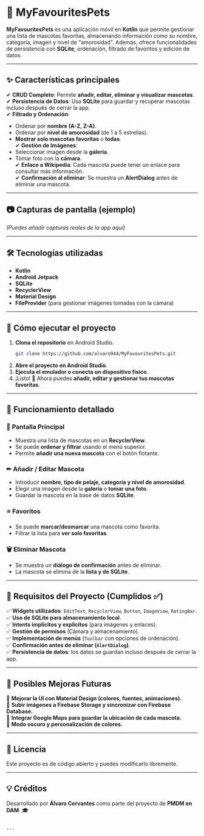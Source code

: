 # 🐾 MyFavouritesPets

**MyFavouritesPets** es una aplicación móvil en **Kotlin** que permite gestionar una lista de mascotas favoritas, almacenando información como su nombre, categoría, imagen y nivel de "amorosidad". Además, ofrece funcionalidades de persistencia con **SQLite**, ordenación, filtrado de favoritos y edición de datos.

---

## ✨ **Características principales**
✔ **CRUD Completo**: Permite **añadir, editar, eliminar y visualizar mascotas**.  
✔ **Persistencia de Datos**: Usa **SQLite** para guardar y recuperar mascotas incluso después de cerrar la app.  
✔ **Filtrado y Ordenación**:  
   - Ordenar por **nombre (A-Z, Z-A)**.  
   - Ordenar por **nivel de amorosidad** (de 1 a 5 estrellas).  
   - **Mostrar solo mascotas favoritas** o **todas**.  
✔ **Gestión de Imágenes**:  
   - Seleccionar imagen desde la **galería**.  
   - Tomar foto con la **cámara**.  
✔ **Enlace a Wikipedia**: Cada mascota puede tener un enlace para consultar más información.  
✔ **Confirmación al eliminar**: Se muestra un **AlertDialog** antes de eliminar una mascota.  

---

## 📷 **Capturas de pantalla (ejemplo)**
*(Puedes añadir capturas reales de la app aquí)*  

---

## 🛠 **Tecnologías utilizadas**
- **Kotlin**
- **Android Jetpack**
- **SQLite**
- **RecyclerView**
- **Material Design**
- **FileProvider** (para gestionar imágenes tomadas con la cámara)

---

## 🚀 **Cómo ejecutar el proyecto**
1. **Clona el repositorio** en Android Studio.
   ```bash
   git clone https://github.com/alvaro944/MyFavouritesPets.git
   ```
2. **Abre el proyecto en Android Studio**.
3. **Ejecuta el emulador o conecta un dispositivo físico**.
4. ¡Listo! 🎉 Ahora puedes **añadir, editar y gestionar tus mascotas favoritas**.

---

## 🔄 **Funcionamiento detallado**
### 📌 **Pantalla Principal**
- Muestra una lista de mascotas en un **RecyclerView**.
- Se puede **ordenar y filtrar** usando el menú superior.
- Permite **añadir una nueva mascota** con el botón flotante.

### ✏ **Añadir / Editar Mascota**
- Introducir **nombre, tipo de pelaje, categoría y nivel de amorosidad**.
- Elegir una imagen desde la **galería** o **tomar una foto**.
- Guardar la mascota en la base de datos **SQLite**.

### ⭐ **Favoritos**
- Se puede **marcar/desmarcar** una mascota como favorita.
- Filtrar la lista para **ver solo favoritas**.

### 🗑 **Eliminar Mascota**
- Se muestra un **diálogo de confirmación** antes de eliminar.
- La mascota se elimina de la **lista y de SQLite**.

---

## 📌 **Requisitos del Proyecto (Cumplidos ✅)**
✅ **Widgets utilizados**: `EditText`, `RecyclerView`, `Button`, `ImageView`, `RatingBar`.  
✅ **Uso de SQLite para almacenamiento local**.  
✅ **Intents implícitos y explícitos** (para imágenes y enlaces).  
✅ **Gestión de permisos** (Cámara y almacenamiento).  
✅ **Implementación de menús** (`Toolbar` con opciones de ordenación).  
✅ **Confirmación antes de eliminar (`AlertDialog`)**.  
✅ **Persistencia de datos**: los datos se guardan incluso después de cerrar la app.  

---

## 🎯 **Posibles Mejoras Futuras**
🔹 **Mejorar la UI con Material Design (colores, fuentes, animaciones).**  
🔹 **Subir imágenes a Firebase Storage y sincronizar con Firebase Database.**  
🔹 **Integrar Google Maps para guardar la ubicación de cada mascota.**  
🔹 **Modo oscuro y personalización de colores.**  

---

## 📄 **Licencia**
Este proyecto es de código abierto y puedes modificarlo libremente.  

---

## 💡 **Créditos**
Desarrollado por **Álvaro Cervantes** como parte del proyecto de **PMDM en DAM**. 🎓  
```

---

